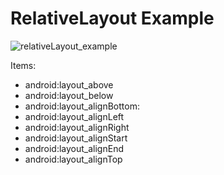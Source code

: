 # RelativeLayout Example

![relativeLayout_example](https://user-images.githubusercontent.com/58209188/179411248-aea304e0-0a53-4676-b372-2667ea9db854.png)

Items:

- android:layout_above
- android:layout_below
- android:layout_alignBottom:
- android:layout_alignLeft
- android:layout_alignRight
- android:layout_alignStart
- android:layout_alignEnd
- android:layout_alignTop

